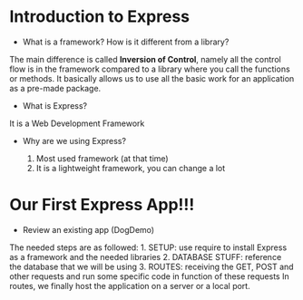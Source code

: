 # Introduction to Express

* What is a framework? How is it different from a library?

The main difference is called **Inversion of Control**, namely all the control flow is in the framework compared to a library where you call the functions or methods. It basically allows us to use all the basic work for an application as a pre-made package.

* What is Express?

It is a Web Development Framework

* Why are we using Express?

    1. Most used framework (at that time)
    2. It is a lightweight framework, you can change a lot
    
# Our First Express App!!!

* Review an existing app (DogDemo)

The needed steps are as followed:
    1. SETUP: use require to install Express as a framework and the needed libraries
    2. DATABASE STUFF:  reference the database that we will be using
    3. ROUTES: receiving the GET, POST  and other requests and run some specific code in function of these requests
    In  routes, we finally host the application on a server or a local port.